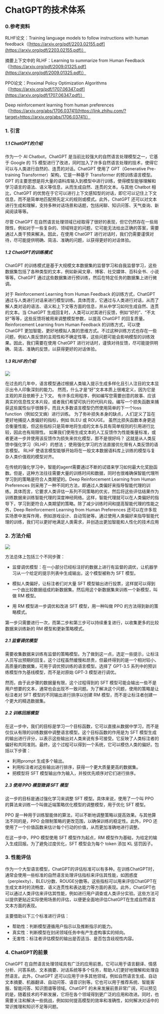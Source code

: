 # ChatGPT的技术体系

### 0.参考资料

 RLHF论文：Training language models to follow instructions with human feedback（[https://arxiv.org/pdf/2203.02155.pdf](https://arxiv.org/pdf/2203.02155.pdf)）

摘要上下文中的 RLHF：Learning to summarize from Human Feedback （[https://arxiv.org/pdf/2009.01325.pdf](https://arxiv.org/pdf/2009.01325.pdf)）

PPO论文：Proximal Policy Optimization Algorithms（[https://arxiv.org/pdf/1707.06347.pdf](https://arxiv.org/pdf/1707.06347.pdf)）

Deep reinforcement learning from human preferences （[https://arxiv.org/abs/1706.03741](https://link.zhihu.com/?target=https://arxiv.org/abs/1706.03741)）

### 1. 引言

##### 1.1 ChatGPT的介绍

作为一个 AI Chatbot，ChatGPT 是当前比较强大的自然语言处理模型之一，它基于 Google 的 T5 模型进行了改进，同时加入了许多自然语言处理的技术，使得它可以与人类进行自然的、连贯的对话。ChatGPT 使用了 GPT（Generative Pre-training Transformer）架构，它是一种基于 Transformer 的预训练语言模型。GPT 的主要思想是将大量的语料库输入到模型中进行训练，使得模型能够理解和学习语言的语法、语义等信息，从而生成自然、连贯的文本。与其他 Chatbot 相比，ChatGPT 的优势在于它可以进行上下文感知型的对话，即它可以记住上下文信息，而不是简单地匹配预先定义的规则或模式。此外，ChatGPT 还可以对文本进行生成和理解，支持多种对话场景和话题，包括闲聊、知识问答、天气查询、新闻阅读等等。

尽管 ChatGPT 在自然语言处理领域已经取得了很好的表现，但它仍然存在一些局限性，例如对于一些复杂的、领域特定的问题，它可能无法给出正确的答案，需要通过人类干预来解决。因此，在使用 ChatGPT 进行对话时，我们仍需要谨慎对待，尽可能提供明确、简洁、准确的问题，以获得更好的对话体验。

##### 1.2 ChatGPT的训练模式

ChatGPT 的训练模式是基于大规模文本数据集的监督学习和自我监督学习，这些数据集包括了各种类型的文本，例如新闻文章、博客、社交媒体、百科全书、小说等等。ChatGPT 通过这些数据集进行预训练，然后在特定任务的数据集上进行微调。

对于 Reinforcement Learning from Human Feedback 的训练方式，ChatGPT 通过与人类进行对话来进行模型训练。具体而言，它通过与人类进行对话，从而了解人类对话的语法、语义和上下文等方面的信息，并从中学习如何生成自然、连贯的文本。当 ChatGPT 生成回复时，人类可以对其进行反馈，例如“好的”、“不太好”等等，这些反馈将被用来调整模型参数，以提高 ChatGPT 的回复质量。Reinforcement Learning from Human Feedback 的训练方式，可以使 ChatGPT 更加智能，更好地模拟人类的思维方式。不过这种训练方式也存在一些问题，例如人类反馈的主观性和不确定性等，这些问题可能会影响模型的训练效果。因此，我们需要在使用 ChatGPT 进行对话时，谨慎对待反馈，尽可能提供明确、简洁、准确的反馈，以获得更好的对话体验。

##### 1.3 RLHF的介绍

![](https://img-blog.csdnimg.cn/043f165cb2484fcda444ae23bfdb5248.png)

在过去的几年中，语言模型通过根据人类输入提示生成多样化且引人注目的文本显示出令人印象深刻的能力。 然而，什么才是“好”文本本质上很难定义，因为它是主观的并且依赖于上下文。 有许多应用程序，例如编写您需要创意的故事、应该真实的信息性文本片段，或者我们希望可执行的代码片段。编写一个损失函数来捕获这些属性似乎很棘手，而且大多数语言模型仍然使用简单的下一个loss function（例如交叉熵）进行训练。 为了弥补损失本身的缺点，人们定义了旨在更好地捕捉人类偏好的指标，例如 BLEU 或 ROUGE。 虽然比损失函数本身更适合衡量性能，但这些指标只是简单地将生成的文本与具有简单规则的引用进行比较，因此也有局限性。 如果我们使用生成文本的人工反馈作为性能衡量标准，或者更进一步并使用该反馈作为损失来优化模型，那不是很好吗？ 这就是从人类反馈中强化学习（RLHF）的想法； 使用强化学习的方法直接优化带有人类反馈的语言模型。 RLHF 使语言模型能够开始将在一般文本数据语料库上训练的模型与复杂人类价值观的模型对齐。

在传统的强化学习中，智能的agent需要通过不断的试错来学习如何最大化奖励函数。但是，这种方法往往需要大量的训练时间和数据，同时也很难确保智能代理所学习到的策略是符合人类期望的。Deep Reinforcement Learning from Human Preferences 则采用了一种不同的方法，即通过人类偏好来指导智能代理的训练。具体而言，它要求人类评估一系列不同策略的优劣，然后将这些评估结果作为训练数据来训练智能代理的深度神经网络。这样，智能代理就可以在人类偏好的指导下，学习到更符合人类期望的策略。除了减少训练时间和提高智能代理的性能之外，Deep Reinforcement Learning from Human Preferences 还可以在许多现实场景中发挥作用，例如游戏设计、自动驾驶等。通过使用人类偏好来指导智能代理的训练，我们可以更好地满足人类需求，并创造出更加智能和人性化的技术应用

### 2. 方法介绍

![](https://img-blog.csdnimg.cn/69a768857ec5494f9634fd358261c833.png)

方法总体上包括三个不同步骤：

- 监督调优模型：在一小部分已经标注好的数据上进行有监督的调优，让机器学习从一个给定的提示列表中生成输出，这个模型被称为 SFT 模型。

- 模拟人类偏好，让标注者们对大量 SFT 模型输出进行投票，这样就可以得到一个由比较数据组成的新数据集。然后用这个新数据集来训练一个新模型，叫做 RM 模型。

- 用 RM 模型进一步调优和改进 SFT 模型，用一种叫做 PPO 的方法得到新的策略模式。

第一步只需要进行一次，而第二步和第三步可以持续重复进行，以收集更多的比较数据来训练新的 RM 模型和更新策略模式。

##### 2.1 监督调优模型

需要收集数据来训练有监督的策略模型。为了做到这一点，选定一些提示，让标注人员写出预期的回复。这个过程虽然缓慢和昂贵，但最终得到的是一个相对较小、高质量的数据集，可用于调优预训练的语言模型。选择了 GPT-3.5 系列中的预训练模型作为基线模型，而不是对原始 GPT-3 模型进行调优。

然而，由于此步骤的数据量有限，这个过程得到的 SFT 模型可能会输出一些不是用户想要的文本，通常也会出现不一致问题。为了解决这个问题，使用的策略是让标注者对 SFT 模型的不同输出进行排序以创建 RM 模型，而不是让标注者创建一个更大的精选数据集。


##### 2.2 训练回报模型

在这一步中，我们的目标是学习一个目标函数，它可以直接从数据中学习，而不是仅仅从有限的训练数据中调整语言模型。这个目标函数的作用是为 SFT 模型生成的输出进行评分，以表示这些输出对人类来说有多可接受。它反映了人类标注者的偏好和共同准则。最终，这个过程可以得到一个系统，它可以模仿人类的偏好。包括以下步骤：

- 利用prompt 生成多个输出。
- 利用标注者对这些输出进行排序，获得一个更大质量更高的数据集。
- 把模型将 SFT 模型输出作为输入，并按优先顺序对它们进行排序。

##### 2.3 使用 PPO 模型微调 SFT 模型

这一步的目标是通过强化学习来调整 SFT 模型。具体来说，使用了一个叫 PPO 的算法来训练一个叫做近端策略优化模型的调整模型，用于优化 SFT 模型。

PPO 是一种用于训练智能体的算法，可以不断地调整策略以提高效果。与其他算法不同的是，PPO 会限制策略的更改范围，以确保训练的稳定性。此外，PPO 还使用了一个价值函数来估计每个行动的价值，从而更加准确地进行调整。

在这一步中，PPO 模型使用 SFT 模型作为起点，RM 模型作为基础，为给定的输入生成回报。为了避免过度优化，SFT 模型会为每个 token 添加 KL 惩罚因子。

### 3. 性能评估

作为一个大型语言模型，ChatGPT的评估标准可以有多种。在训练ChatGPT时，通常会使用一些标准的自然语言处理评估指标来评估其性能，如困惑度（perplexity）、BLEU分数、ROUGE分数等。这些指标可以用来评估ChatGPT在生成文本时的流畅度、语义连贯性和表达能力等方面的表现。此外，ChatGPT也可以通过人类评估来评估其性能，例如进行用户调查或人类评分实验。这些方法可以提供更贴近实际使用场景的评估，以便更全面地评估ChatGPT在生成自然语言文本方面的表现。

主要借助以下三个标准进行评估：

- 帮助性：判断模型遵循用户指示以及推断指示的能力。
- 真实性：判断模型在封闭领域任务中有产生虚构事实的倾向。
- 无害性：标注者评估模型的输出是否适当、是否包含歧视性内容。

### 4. ChatGPT的前景

ChatGPT 在自然语言处理领域具有广泛的应用前景。它可以用于语言翻译、情感分析、问答系统、文本摘要、对话系统等多个任务，帮助人们更好地理解和处理自然语言。此外，ChatGPT 还可以应用于许多其他领域，例如自然语言生成、自动文本摘要、机器翻译、自动问答、语音识别等。它也可以用于推荐系统、智能客服、智能问答、知识图谱等领域。ChatGPT 的未来发展前景非常广阔，可以预见的是，随着技术的不断发展，它将在各个领域得到更广泛的应用和改进。同时，也需要关注和解决一些挑战，例如如何提高模型的效率和准确性，如何解决对话中的常识推理和知识不足等问题。
